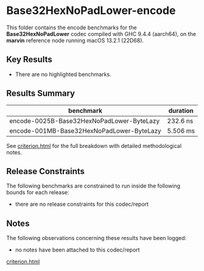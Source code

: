 # Base32HexNoPadLower-encode

This folder contains the encode benchmarks for the **Base32HexNoPadLower** codec compiled with GHC 9.4.4 (aarch64), on the 
**marvin** reference node running macOS 13.2.1 (22D68).

## Key Results

* There are no highlighted benchmarks.

## Results Summary

| benchmark                                 | duration |
| ----------------------------------------- | -------- |
| encode-0025B-Base32HexNoPadLower-ByteLazy | 232.6 ns |
| encode-001MB-Base32HexNoPadLower-ByteLazy | 5.506 ms |

See [criterion.html](criterion.html) for the full breakdown with detailed methodological notes.

## Release Constraints

The following benchmarks are constrained to run inside the following bounds for each release:

* there are no release constraints for this codec/report

## Notes

The following observations concerning these results have been logged:
* no notes have been attached to this codec/report

[criterion.html](criterion.html)

